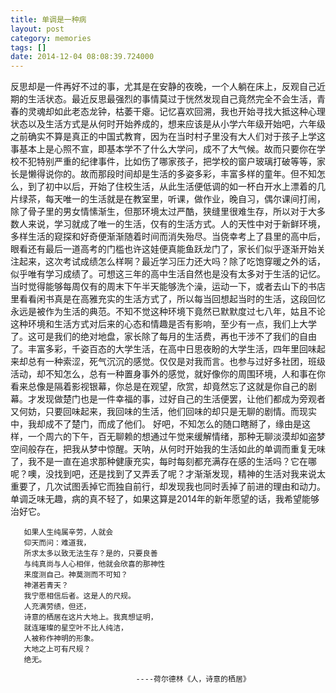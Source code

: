 ```yaml
---
title: 单调是一种病
layout: post
category: memories
tags: []
date: 2014-12-04 08:08:39.724000
---
```



   反思却是一件再好不过的事，尤其是在安静的夜晚，一个人躺在床上，反观自己近期的生活状态。最近反思最强烈的事情莫过于恍然发现自己竟然完全不会生活，青春的灵魂却如此老态龙钟，枯萎干瘪。记忆喜欢回溯，我也开始寻找大抵这种心理状态以及生活方式是从何时开始养成的，想来应该是从小学六年级开始吧，六年级之前确实不算是真正的中国式教育，因为在当时村子里没有大人们对于孩子上学这事基本上是心照不宣，即基本学不了什么大学问，成不了大气候。故而只要你在学校不犯特别严重的纪律事件，比如伤了哪家孩子，把学校的窗户玻璃打破等等，家长是懒得说你的。故而那段时间却是生活的多姿多彩，丰富多样的童年。但不知怎么，到了初中以后，开始了住校生活，从此生活便低调的如一杯白开水上漂着的几片绿茶，每天唯一的生活就是在教室里，听课，做作业，晚自习，偶尔课间打闹，除了骨子里的男女情愫渐生，但那环境太过严酷，狭缝里很难生存，所以对于大多数人来说，学习就成了唯一的生活，仅有的生活方式。人的天性中对于新鲜环境，多样生活的窥探和好奇便渐渐随着时间而消失殆尽。当侥幸考上了县里的高中后，眼看还有最后一道高考的门槛也许这娃便真能鱼跃龙门了，家长们似乎逐渐开始关注起来，这次考试成绩怎么样啊？最近学习压力还大吗？除了吃饱穿暖之外的话，似乎唯有学习成绩了。可想这三年的高中生活自然也是没有太多对于生活的记忆。当时觉得能够每周仅有的周末下午半天能够洗个澡，运动一下，或者去山下的书店里看看闲书真是在高雅充实的生活方式了，所以每当回想起当时的生活，这段回忆永远是被作为生活的典范。不知不觉这种环境下竟然已默默度过七八年，姑且不论这种环境和生活方式对后来的心态和情趣是否有影响，至少有一点，我们上大学了。这可是我们的绝对地盘，家长除了每月的生活费，再也干涉不了我们的自由了。丰富多彩，千姿百态的大学生活，在高中日思夜盼的大学生活，四年里回味起来却总有一种索涩，死气沉沉的感觉。仅仅是对我而言。也参与过好多社团，班级活动，却不知怎么，总有一种置身事外的感觉，就好像你的周围环境，人和事在你看来总像是隔着影视银幕，你总是在观望，欣赏，却竟然忘了这就是你自己的剧幕。才发现做楚门也是一件幸福的事，过好自己的生活便罢，让他们都成为旁观者又何妨，只要回味起来，我回味的生活，他们回味的却只是无聊的剧情。而现实中，我却成不了楚门，而成了他们。
   好吧，不知怎么的随口瞎掰了，缘由是这样，一个周六的下午，百无聊赖的想通过午觉来缓解情绪，那种无聊淡漠却如盗梦空间般存在，把我从梦中惊醒。天呐，从何时开始我的生活如此的单调而重复无味了，我不是一直在追求那种健康充实，每时每刻都充满存在感的生活吗？它在哪呢？噢，没找到吧，还是找到了又弄丢了呢？才渐渐发现，精神的生活对我来说太重要了，几次试图丢掉它而独自前行，却发现我也同时丢掉了前进的理由和动力。单调乏味无趣，病的真不轻了，如果这算是2014年的新年愿望的话，我希望能够治好它。
       
       如果人生纯属辛劳，人就会
       仰天而问：难道我，
       所求太多以致无法生存？是的，只要良善
       与纯真尚与人心相伴，他就会欣喜的那神性
       来度测自己。神莫测而不可知？
       神湛若青天？
       我宁愿相信后者。这是人的尺规。
       人充满劳绩，但还，
       诗意的栖居在这片大地上。我真想证明，
       就连璀璨的星空叶不比人纯洁，
       人被称作神明的形象。
       大地之上可有尺规？
       绝无。

                                ----荷尔德林《人，诗意的栖居》


